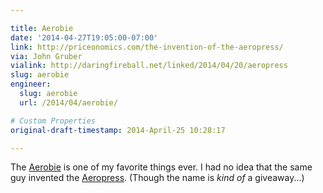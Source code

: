 ```yaml
---

title: Aerobie
date: '2014-04-27T19:05:00-07:00'
link: http://priceonomics.com/the-invention-of-the-aeropress/
via: John Gruber
vialink: http://daringfireball.net/linked/2014/04/20/aeropress
slug: aerobie
engineer:
  slug: aerobie
  url: /2014/04/aerobie/

# Custom Properties
original-draft-timestamp: 2014-April-25 10:28:17

---
```


The [Aerobie][1] is one of my favorite things ever. I had no idea that the same guy invented the [Aeropress][2]. (Though the name is *kind of* a giveaway...)

[1]: http://www.amazon.com/gp/product/B0000789T2/ref=as_li_ss_tl?ie=UTF8&camp=1789&creative=390957&creativeASIN=B0000789T2&linkCode=as2&tag=tylerbutlerco-20
[2]: http://www.amazon.com/gp/product/B0047BIWSK/ref=as_li_ss_tl?ie=UTF8&camp=1789&creative=390957&creativeASIN=B0047BIWSK&linkCode=as2&tag=tylerbutlerco-20
